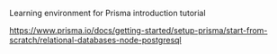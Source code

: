 Learning environment for Prisma introduction tutorial

https://www.prisma.io/docs/getting-started/setup-prisma/start-from-scratch/relational-databases-node-postgresql